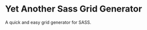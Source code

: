 Yet Another Sass Grid Generator
===============================

A quick and easy grid generator for SASS.